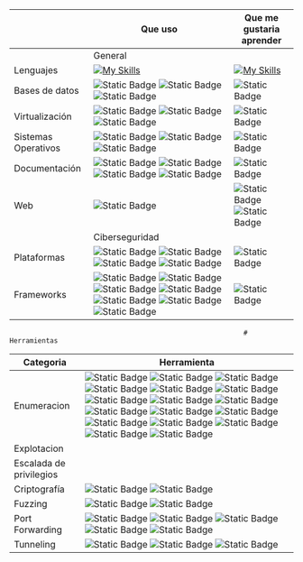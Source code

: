 

|                      | Que uso        | Que me gustaria aprender |
| -------------------- | -------------- | ------------------------ |
|                      | General        |                          
| Lenguajes            | [![My Skills](https://skillicons.dev/icons?i=js,html,css,php,python,bash)](https://skillicons.dev)                | [![My Skills](https://skillicons.dev/icons?i=c,cpp,ruby)](https://skillicons.dev)                          |
| Bases de datos       | ![Static Badge](https://img.shields.io/badge/MSSQL-%23CC2927?logo=microsoftsqlserver)  ![Static Badge](https://img.shields.io/badge/MySQL-%234479A1?logo=MySQL&logoColor=black) ![Static Badge](https://img.shields.io/badge/phpMyAdmin-%236C78AF?logo=phpMyAdmin&logoColor=orange)|  ![Static Badge](https://img.shields.io/badge/SQLite-%23003B57?logo=SQLite&logoColor=green)  |
| Virtualización       |![Static Badge](https://img.shields.io/badge/VMware-%23607078?logo=VMware&logoColor=white) ![Static Badge](https://img.shields.io/badge/VirtualBox-%23183A61?logo=VirtualBox&logoColor=white) ![Static Badge](https://img.shields.io/badge/Hiper--V-blue?logo=Windows&logoColor=white)               |  ![Static Badge](https://img.shields.io/badge/Docker-%232496ED?logo=docker&logoColor=white)                        |
| Sistemas Operativos  | ![Static Badge](https://img.shields.io/badge/Kali%20Linux-%23557C94?logo=KaliLinux&logoColor=orange) ![Static Badge](https://img.shields.io/badge/ArchLinux-%231793D1?logo=Arch%20Linux&logoColor=white) ![Static Badge](https://img.shields.io/badge/Windows-%230078D4?logo=Windows&logoColor=white)               |   ![Static Badge](https://img.shields.io/badge/macOS-black?logo=macos&logoColor=white)                       |
| Documentación        |![Static Badge](https://img.shields.io/badge/Notion-black?logo=notion&logoColor=white) ![Static Badge](https://img.shields.io/badge/Obsidian-purple?logo=Obsidian&logoColor=white) ![Static Badge](https://img.shields.io/badge/One%20Note-%237719AA?logo=microsoftonenote&logoColor=white) ![Static Badge](https://img.shields.io/badge/CherryTree-%23FF0000)                |  ![Static Badge](https://img.shields.io/badge/GitBook-%233884FF?logo=GitBook&logoColor=white)                        |
| Web                  | ![Static Badge](https://img.shields.io/badge/Wordpress-%2321759B?logo=Wordpress&logoColor=white)  |  ![Static Badge](https://img.shields.io/badge/Joomla-%235091CD?logo=Joomla&logoColor=red) ![Static Badge](https://img.shields.io/badge/Drupal-%230678BE?logo=Drupal&logoColor=white)     |
|                      | Ciberseguridad |                          |
| Plataformas          |![Static Badge](https://img.shields.io/badge/Offensive%20Security-red) ![Static Badge](https://img.shields.io/badge/TCM%20Security-%23E20074) ![Static Badge](https://img.shields.io/badge/HackTheBox-black?logo=HackTheBox&logoColor=%239FEF00) ![Static Badge](https://img.shields.io/badge/TryHackMe-%23212C42?logo=TryHackMe&logoColor=red)      |  ![Static Badge](https://img.shields.io/badge/eLearningSecurity-%23DD00A1)                        |
| Frameworks           |![Static Badge](https://img.shields.io/badge/Metasploit-%23004088)  ![Static Badge](https://img.shields.io/badge/BurpSuite-%23FF9A00) ![Static Badge](https://img.shields.io/badge/Nessus-%230DBDFF) ![Static Badge](https://img.shields.io/badge/Beef-%2326689A)        ![Static Badge](https://img.shields.io/badge/SQLmap-%23FF6550) ![Static Badge](https://img.shields.io/badge/Wireshark-%231679A7?logo=Wireshark) ![Static Badge](https://img.shields.io/badge/Immunity%20Debugger-%23C70D2C)     |  ![Static Badge](https://img.shields.io/badge/Covenant-%23191A1B)                        |



                                                              # Herramientas


| Categoria               | Herramienta |
| ----------------------- | ----------- |
| Enumeracion             | ![Static Badge](https://img.shields.io/badge/Nmap-%231A285F)  ![Static Badge](https://img.shields.io/badge/NMAP-%231A285F) ![Static Badge](https://img.shields.io/badge/wfuzz-%231A285F) ![Static Badge](https://img.shields.io/badge/gobuster-%231A285F) ![Static Badge](https://img.shields.io/badge/dirsearch-%231A285F) ![Static Badge](https://img.shields.io/badge/nikto-%231A285F) ![Static Badge](https://img.shields.io/badge/whatweb-%231A285F) ![Static Badge](https://img.shields.io/badge/wpscan-%231A285F) ![Static Badge](https://img.shields.io/badge/drupescan-%231A285F) ![Static Badge](https://img.shields.io/badge/joomscan-%231A285F) ![Static Badge](https://img.shields.io/badge/joomblah-%231A285F) ![Static Badge](https://img.shields.io/badge/smbclient-%231A285F) ![Static Badge](https://img.shields.io/badge/smbmap-%231A285F) ![Static Badge](https://img.shields.io/badge/crackmapexec-%231A285F) ![Static Badge](https://img.shields.io/badge/enum4linux-%231A285F) ![Static Badge](https://img.shields.io/badge/sslscan-%231A285F) ![Static Badge](https://img.shields.io/badge/curl-%231A285F)           |
| Explotacion             |             |
| Escalada de privilegios |             |
| Criptografía            |![Static Badge](https://img.shields.io/badge/johntheripper-%231A285F) ![Static Badge](https://img.shields.io/badge/hashcat-%231A285F)             |
| Fuzzing                 | ![Static Badge](https://img.shields.io/badge/hydra-%231A285F)  ![Static Badge](https://img.shields.io/badge/cewl-%231A285F)           |
| Port Forwarding         | ![Static Badge](https://img.shields.io/badge/plink-%231A285F) ![Static Badge](https://img.shields.io/badge/ssh-%231A285F) ![Static Badge](https://img.shields.io/badge/netsh-%231A285F) ![Static Badge](https://img.shields.io/badge/socat-%231A285F) ![Static Badge](https://img.shields.io/badge/proxychains-%231A285F)               |
| Tunneling               |  ![Static Badge](https://img.shields.io/badge/shuttle-%231A285F) ![Static Badge](https://img.shields.io/badge/chisel-%231A285F) ![Static Badge](https://img.shields.io/badge/ligolo–ng-%231A285F)            |
